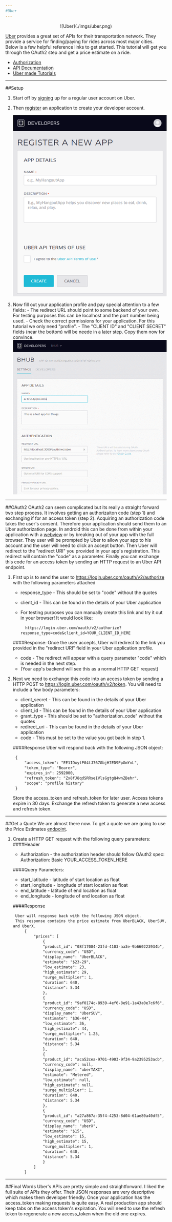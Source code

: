 ```yaml
---
#Uber
---
```


<center>
![Uber](./imgs/uber.png)
</center>

[Uber](https://www.uber.com/) provides a great set of APIs for their transportation network. 
They provide a service for finding/paying for rides across most major cities.
Below is a few helpful reference links to get started. 
This tutorial will get you through the OAuth2 step and get a price estimate on a ride.

- [Authorization](https://developer.uber.com/v1/auth/)
- [API Documentation](https://developer.uber.com/v1/endpoints/)
- [Uber made Tutorials](https://developer.uber.com/v1/tutorials/)



---
##Setup
1. Start off by [signing](https://login.uber.com/login) up for a regular user account on Uber.
2. Then [register](https://developer.uber.com/dashboard) an application to create your developer account.

	![register](./imgs/register.png)

3. Now fill out your application profile and pay special attention to a few fields:
		- The redirect URL should point to some backend of your own. For testing purposes this can be localhost and the port number being used.
		- Check the correct permissions for your application.  For this tutorial we only need "profile".
		- The "CLIENT ID" and "CLIENT SECRET" fields (near the bottom) will be neede in a later step.  Copy them now for convince.
![app](./imgs/app.png)
---
##OAuth2 
OAuth2 can seem complicated but its really a straight forward two step process. 
It involves getting an authorizaiton code (step 1) and exchanging if for an access token (step 2).
Acquiring an authorization code takes the user's consent. 
Therefore your application should send them to an Uber authorization page.
In android this can be done from within your application with a [webview](http://developer.android.com/reference/android/webkit/WebView.html) or by breaking out of your app with the full browser.
They user will be prompted by Uber to allow your app to his account and the user will need to click an accept button.
Then Uber will redirect to the "redirect URI" you provided in your app's registration.
This redirect will contain the "code" as a parameter.
Finally you can exchange this code for an access token by sending an HTTP request to an Uber API endpoint.
 
1. First up is to send the user to https://login.uber.com/oauth/v2/authorize with the following parameters attached
	- response_type - This should be set to "code" without the quotes
	- client_id	- This can be found in the details of your Uber application
	- For testing purposes you can manually create this link and try it out in your browser!  It would look like:
	
			https://login.uber.com/oauth/v2/authorize?response_type=code&client_id=YOUR_CLIENT_ID_HERE

	####Response: 
	Once the user accepts, Uber will redirect to the link you provided in the "redirect URI" field in your Uber application profile.
	- code - The redirect will appear with a query parameter "code" which is needed in the next step.
	- (Your app's backend will see this as a normal HTTP GET request)
	
2. Next we need to exchange this code into an access token by sending a HTTP POST to https://login.uber.com/oauth/v2/token. 
You will need to include a few body parameters:
	- client_secret - This can be found in the details of your Uber application
	- client_id - This can be found in the details of your Uber application
	- grant_type - This should be set to "authorization_code" without the quotes
	- redirect_uri - This can be found in the details of your Uber application
	- code - This must be set to the value you got back in step 1.
	
	####Response
	Uber will respond back with the following JSON object:
	
		{
			"access_token": "EE1IDxytP04tJ767GbjH7ED9PpGmYvL",
			"token_type": "Bearer",
			"expires_in": 2592000,
			"refresh_token": "Zx8fJ8qdSRRseIVlsGgtgQ4wnZBehr",
			"scope": "profile history"
		}

	Store the access_token and refresh_token for later user. 
	Access tokens expire in 30 days.
	Exchange the refresh token to generate a new access and refresh token.
	
---
##Get a Quote
We are almost there now.
To get a quote we are going to use the Price Estimates [endpoint](https://developer.uber.com/v1/endpoints/).
1. Create a HTTP GET request with the following query parameters:
	####Header
	- Authorization - the authorization header should follow OAuth2 spec:
			Authorization: Basic YOUR_ACCESS_TOKEN_HERE
	
	####Query Parameters:
	- start_latitude - latitude of start location as float
	- start_longitude - longitude of start location as float
	- end_latitude - latitude of end location as float
	- end_longitude - longitude of end location as float
	
	####Response
	
		Uber will response back with the following JSON object. 
		This response contains the price estimate from UberBLACK, UberSUV, and UberX.
			{
				"prices": [
					{
					"product_id": "08f17084-23fd-4103-aa3e-9b660223934b",
					"currency_code": "USD",
					"display_name": "UberBLACK",
					"estimate": "$23-29",
					"low_estimate": 23,
					"high_estimate": 29,
					"surge_multiplier": 1,
					"duration": 640,
					"distance": 5.34
					},
					{
					"product_id": "9af0174c-8939-4ef6-8e91-1a43a0e7c6f6",
					"currency_code": "USD",
					"display_name": "UberSUV",
					"estimate": "$36-44",
					"low_estimate": 36,
					"high_estimate": 44,
					"surge_multiplier": 1.25,
					"duration": 640,
					"distance": 5.34
					},
					{
					"product_id": "aca52cea-9701-4903-9f34-9a2395253acb",
					"currency_code": null,
					"display_name": "uberTAXI",
					"estimate": "Metered",
					"low_estimate": null,
					"high_estimate": null,
					"surge_multiplier": 1,
					"duration": 640,
					"distance": 5.34
					},
					{
					"product_id": "a27a867a-35f4-4253-8d04-61ae80a40df5",
					"currency_code": "USD",
					"display_name": "uberX",
					"estimate": "$15",
					"low_estimate": 15,
					"high_estimate": 15,
					"surge_multiplier": 1,
					"duration": 640,
					"distance": 5.34
					}
				]
			}
---
##Final Words
Uber's APIs are pretty simple and straightforward.
I liked the full suite of APIs they offer.
Their JSON responses are very descriptive which makes them developer friendly. 
Once your application has the access_token making requests is quite easy.
A real production app should keep tabs on the access token's expiration.
You will need to use the refresh token to regenerate a new access_token when the old one expires.
